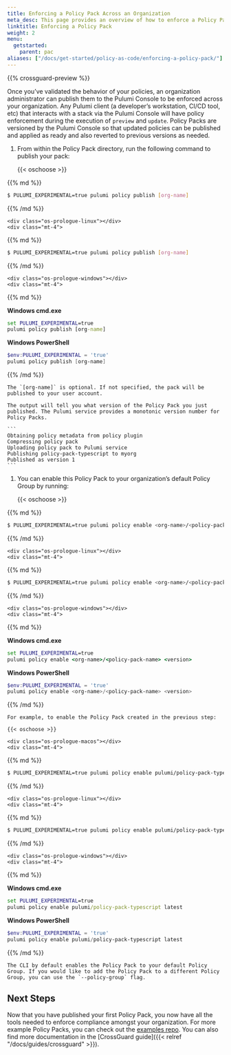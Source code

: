 ```yaml
---
title: Enforcing a Policy Pack Across an Organization
meta_desc: This page provides an overview of how to enforce a Policy Pack across an organization.
linktitle: Enforcing a Policy Pack
weight: 2
menu:
  getstarted:
    parent: pac
aliases: ["/docs/get-started/policy-as-code/enforcing-a-policy-pack/"]
---
```

{{% crossguard-preview %}}

Once you’ve validated the behavior of your policies, an organization administrator can publish them to the Pulumi Console to be enforced across your organization. Any Pulumi client (a developer’s workstation, CI/CD tool, etc) that interacts with a stack via the Pulumi Console will have policy enforcement during the execution of `preview` and `update`. Policy Packs are versioned by the Pulumi Console so that updated policies can be published and applied as ready and also reverted to previous versions as needed.

<!-- markdownlint-disable ul -->
1. From within the Policy Pack directory, run the following command to publish your pack:

    {{< oschoose >}}

    <div class="os-prologue-macos"></div>
    <div class="mt-4">
{{% md %}}
<!-- markdownlint-enable ul -->

```sh
$ PULUMI_EXPERIMENTAL=true pulumi policy publish [org-name]
```

{{% /md %}}
    </div>

    <div class="os-prologue-linux"></div>
    <div class="mt-4">
{{% md %}}

```sh
$ PULUMI_EXPERIMENTAL=true pulumi policy publish [org-name]
```

{{% /md %}}
    </div>

    <div class="os-prologue-windows"></div>
    <div class="mt-4">
{{% md %}}

<!-- markdownlint-disable emphasis -->
**Windows cmd.exe**
<!-- markdownlint-enable emphasis -->

```bat
set PULUMI_EXPERIMENTAL=true
pulumi policy publish [org-name]
```

<!-- markdownlint-disable emphasis -->
**Windows PowerShell**
<!-- markdownlint-enable emphasis -->

```powershell
$env:PULUMI_EXPERIMENTAL = 'true'
pulumi policy publish [org-name]
```

{{% /md %}}
    </div>

    The `[org-name]` is optional. If not specified, the pack will be published to your user account.

    The output will tell you what version of the Policy Pack you just published. The Pulumi service provides a monotonic version number for Policy Packs.

    ```
    Obtaining policy metadata from policy plugin
    Compressing policy pack
    Uploading policy pack to Pulumi service
    Publishing policy-pack-typescript to myorg
    Published as version 1
    ```

<!-- markdownlint-disable ul -->
1. You can enable this Policy Pack to your organization’s default Policy Group by running:

    {{< oschoose >}}

    <div class="os-prologue-macos"></div>
    <div class="mt-4">
{{% md %}}
<!-- markdownlint-enable ul -->

```sh
$ PULUMI_EXPERIMENTAL=true pulumi policy enable <org-name>/<policy-pack-name> <version>
```

{{% /md %}}
    </div>

    <div class="os-prologue-linux"></div>
    <div class="mt-4">
{{% md %}}

```sh
$ PULUMI_EXPERIMENTAL=true pulumi policy enable <org-name>/<policy-pack-name> <version>
```

{{% /md %}}
    </div>

    <div class="os-prologue-windows"></div>
    <div class="mt-4">
{{% md %}}

<!-- markdownlint-disable emphasis -->
**Windows cmd.exe**
<!-- markdownlint-enable emphasis -->

```bat
set PULUMI_EXPERIMENTAL=true
pulumi policy enable <org-name>/<policy-pack-name> <version>
```

<!-- markdownlint-disable emphasis -->
**Windows PowerShell**
<!-- markdownlint-enable emphasis -->

```powershell
$env:PULUMI_EXPERIMENTAL = 'true'
pulumi policy enable <org-name>/<policy-pack-name> <version>
```

{{% /md %}}
    </div>

    For example, to enable the Policy Pack created in the previous step:

    {{< oschoose >}}

    <div class="os-prologue-macos"></div>
    <div class="mt-4">
{{% md %}}

```sh
$ PULUMI_EXPERIMENTAL=true pulumi policy enable pulumi/policy-pack-typescript latest
```

{{% /md %}}
    </div>

    <div class="os-prologue-linux"></div>
    <div class="mt-4">
{{% md %}}

```sh
$ PULUMI_EXPERIMENTAL=true pulumi policy enable pulumi/policy-pack-typescript latest
```

{{% /md %}}
    </div>

    <div class="os-prologue-windows"></div>
    <div class="mt-4">
{{% md %}}

<!-- markdownlint-disable emphasis -->
**Windows cmd.exe**
<!-- markdownlint-enable emphasis -->

```bat
set PULUMI_EXPERIMENTAL=true
pulumi policy enable pulumi/policy-pack-typescript latest
```

<!-- markdownlint-disable emphasis -->
**Windows PowerShell**
<!-- markdownlint-enable emphasis -->

```powershell
$env:PULUMI_EXPERIMENTAL = 'true'
pulumi policy enable pulumi/policy-pack-typescript latest
```

{{% /md %}}
    </div>

    The CLI by default enables the Policy Pack to your default Policy Group. If you would like to add the Policy Pack to a different Policy Group, you can use the `--policy-group` flag.

## Next Steps

Now that you have published your first Policy Pack, you now have all the tools needed to enforce compliance amongst your organization. For more example Policy Packs, you can check out the [examples repo](https://github.com/pulumi/examples/tree/master/policy-packs). You can also find more documentation in the [CrossGuard guide]({{< relref "/docs/guides/crossguard" >}}).
